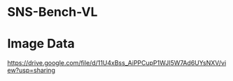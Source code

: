 # SNS-Bench-VL

# Image Data

https://drive.google.com/file/d/11U4xBss_AiPPCupP1WJI5W7Ad6UYsNXV/view?usp=sharing
